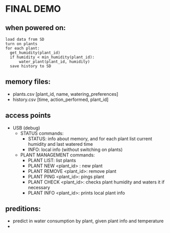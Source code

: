 # FINAL DEMO

## when powered on:
```
load data from SD
turn on plants
for each plant:
  get_humidity(plant_id)
  if humidity < min_humidity(plant_id):
      water_plant(plant_id, humidity)
  save history to SD
```

## memory files:
- plants.csv [plant_id, name, watering_preferences]
- history.csv [time, action_performed, plant_id]

## access points
- USB (debug)
  - STATUS commands:
      - STATUS: info about memory, and for each plant list current humidity and last watered time
      - INFO: local info (without switching on plants)
  - PLANT MANAGEMENT commands:
      - PLANT LIST: list plants
      - PLANT NEW <plant_id> <name>: new plant
      - PLANT REMOVE <plant_id>: remove plant
      - PLANT PING <plant_id>: pings plant
      - PLANT CHECK <plant_id>: checks plant humidity and waters it if necessary
      - PLANT INFO <plant_id>: prints local plant info

          

## preditions:
- predict in water consumption by plant, given plant info and temperature
- 
